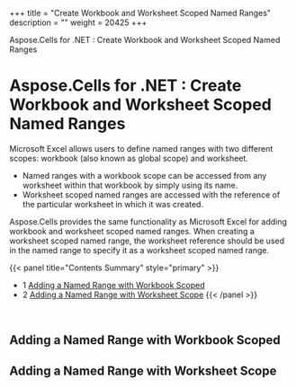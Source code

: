 +++
title = "Create Workbook and Worksheet Scoped Named Ranges" 
description = "" 
weight = 20425 
+++

Aspose.Cells for .NET : Create Workbook and Worksheet Scoped Named Ranges  

# Aspose.Cells for .NET : Create Workbook and Worksheet Scoped Named Ranges


Microsoft Excel allows users to define named ranges with two different scopes: workbook (also known as global scope) and worksheet.

*   Named ranges with a workbook scope can be accessed from any worksheet within that workbook by simply using its name.
*   Worksheet scoped named ranges are accessed with the reference of the particular worksheet in which it was created.

Aspose.Cells provides the same functionality as Microsoft Excel for adding workbook and worksheet scoped named ranges. When creating a worksheet scoped named range, the worksheet reference should be used in the named range to specify it as a worksheet scoped named range.

{{< panel title="Contents Summary" style="primary" >}}
*   1 [Adding a Named Range with Workbook Scoped](#CreateWorkbookandWorksheetScopedNamedRanges-AddingaNamedRangewithWorkbookScoped)
*   2 [Adding a Named Range with Worksheet Scope](#CreateWorkbookandWorksheetScopedNamedRanges-AddingaNamedRangewithWorksheetScope)
{{< /panel >}}
 

 

## Adding a Named Range with Workbook Scoped

## Adding a Named Range with Worksheet Scope

